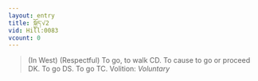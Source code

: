 ```yaml
---
layout: entry
title: སྐྱོད་√2
vid: Hill:0083
vcount: 0
---
```

> (In West) (Respectful) To go, to walk CD\. To cause to go or proceed DK\. To go DS\. To go TC\.
> Volition: _Voluntary_


